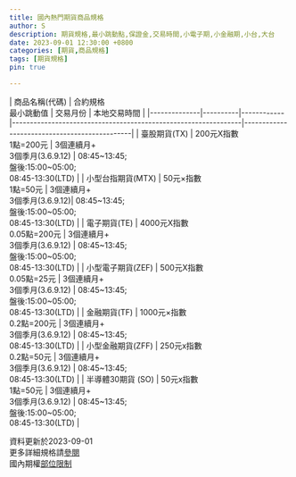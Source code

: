 ```yaml
---
title: 國內熱門期貨商品規格
author: S
description: 期貨規格,最小跳動點,保證金,交易時間,小電子期,小金融期,小台,大台
date: 2023-09-01 12:30:00 +0800
categories: [期貨,商品規格]
tags: [期貨規格]
pin: true

---
```



  
| 商品名稱(代碼)     | 合約規格<br>最小跳動值  | 交易月份                                                           | 本地交易時間                                       |
|--------------|----------|------------|----------------------------------------------------------------|----------------------------------------------|
| 臺股期貨(TX)     | 200元X指數 <br> 1點=200元    | 3個連續月+<br>3個季月(3.6.9.12)                                    | 08:45~13:45;<br>盤後:15:00~05:00;<br>08:45-13:30(LTD)                |
| 小型台指期貨(MTX)  | 50元×指數  <br> 1點=50元     | 3個連續月+<br>3個季月(3.6.9.12)| 08:45~13:45;<br>盤後:15:00~05:00;<br>08:45-13:30(LTD)                   |
| 電子期貨(TE)     | 4000元X指數 <br>0.05點=200元 | 3個連續月+<br>3個季月(3.6.9.12)                                    | 08:45~13:45;<br>盤後:15:00~05:00;<br>08:45-13:30(LTD)                   |
| 小型電子期貨(ZEF)  | 500元X指數  <br> 0.05點=25元  | 3個連續月+<br>3個季月(3.6.9.12)                                    | 08:45~13:45;<br>盤後:15:00~05:00;<br>08:45-13:30(LTD)                  |
| 金融期貨(TF)     | 1000元×指數 <br> 0.2點=200元  | 3個連續月+<br>3個季月(3.6.9.12)                                    | 08:45~13:45;<br>08:45-13:30(LTD)                                  |
| 小型金融期貨(ZFF)  | 250元x指數  <br>0.2點=50元   | 3個連續月+<br>3個季月(3.6.9.12)                                    | 08:45~13:45;<br>08:45-13:30(LTD)  |
| 半導體30期貨 (SO) |  50元x指數  <br> 1點=50元     | 3個連續月+<br>3個季月(3.6.9.12)                                    | 08:45~13:45;<br>盤後:15:00~05:00;<br>08:45-13:30(LTD)  |

資料更新於2023-09-01  
更多詳細規格請[參閱][1]  
國內期權[部位限制][2]


[1]: https://www.taifex.com.tw/cht/2/tX

[2]: https://www.taifex.com.tw/cht/4/traderPL

